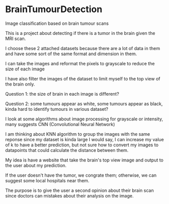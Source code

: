 # BrainTumourDetection
Image classification based on brain tumour scans

This is a project about detecting if there is a tumor in the brain given the MRI scan. 

I choose these 2 attached datasets because there are a lot of data in them and have some sort of the same format and dimension in them.

I can take the images and reformat the pixels to grayscale to reduce the size of each image

I have also filter the images of the dataset to limit myself to the top view of the brain only.

Question 1: the size of brain in each image is different?

Question 2: some tumours appear as white, some tumours appear as black, kinda hard to identify tumours in various dataset?

I look at some algorithms about image processing for grayscale or intensity, many suggests CNN (Convolutional Neural Network)

I am thinking about KNN algorithm to group the images with the same reponse since my dataset is kinda large I would say, I can increase my value of k to have a better prediction, but not sure how to convert my images to datapoints that could calculate the distance between them.

My idea is have a website that take the brain's top view image and output to the user about my prediction.

If the user doesn't have the tumor, we congrate them; otherwise, we can suggest some local hospitals near them.

The purpose is to give the user a second opinion about their brain scan since doctors can mistakes about their analysis on the image.
